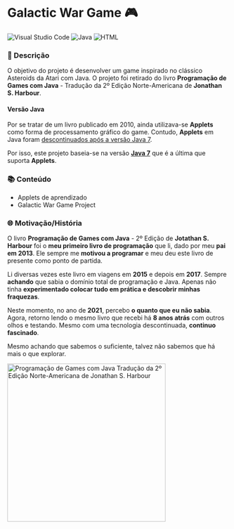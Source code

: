 # Galactic War Game 🎮
![Visual Studio Code](https://img.shields.io/badge/Visual_Studio_Code-0078D4?style=for-the-badge&logo=visual%20studio%20code&logoColor=white) ![Java](https://img.shields.io/badge/Java-ED8B00?style=for-the-badge&logo=java&logoColor=white) ![HTML](https://img.shields.io/badge/HTML5-E34F26?style=for-the-badge&logo=html5&logoColor=white)
### 📃 Descrição
O objetivo do projeto é desenvolver um game inspirado no clássico Asteroids da Atari com Java. O projeto foi retirado do livro **Programação de Games com Java** - Tradução da 2º Edição Norte-Americana de **Jonathan S. Harbour**.

#### Versão Java

Por se tratar de um livro publicado em 2010, ainda utilizava-se **Applets** como forma de processamento gráfico do game. Contudo, **Applets** em Java foram [descontinuados após a versão Java 7](https://www.java.com/en/download/help/java7u65_applet_loading.html).

Por isso, este projeto baseia-se na versão [**Java 7**](https://www.oracle.com/br/java/technologies/javase/javase7-archive-downloads.html) que é a última que suporta **Applets**.

### 📚 Conteúdo
- Applets de aprendizado
- Galactic War Game Project

### 🌐 Motivação/História
O livro **Programação de Games com Java** - 2º Edição de **Jotathan S. Harbour** foi o **meu primeiro livro de programação** que li, dado por meu **pai em 2013**. Ele sempre me **motivou a programar** e meu deu este livro de presente como ponto de partida.

Li diversas vezes este livro em viagens em **2015** e depois em **2017**. Sempre **achando** que sabia o domínio total de programação e Java. Apenas não tinha **experimentado colocar tudo em prática e descobrir minhas fraquezas**.

Neste momento, no ano de **2021**, percebo **o quanto que eu não sabia**. Agora, retorno lendo o mesmo livro que recebi há **8 anos atrás** com outros olhos e testando. Mesmo com uma tecnologia descontinuada, **continuo fascinado**.

Mesmo achando que sabemos o suficiente, talvez não sabemos que há mais o que explorar.



<img src="images\livro-programação-de-games-com-java.jpg" alt="Programação de Games com Java Tradução da 2º Edição Norte-Americana de Jonathan S. Harbour" width="360"/>
